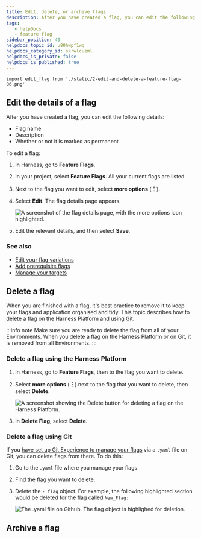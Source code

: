 ```yaml
---
title: Edit, delete, or archive flags
description: After you have created a flag, you can edit the following details of it --  Flag Name. Description. Whether or not it is marked as permanent. This topic describes how to edit these details on the Harnes…
tags: 
   - helpDocs
   - feature flag
sidebar_position: 40
helpdocs_topic_id: u80hwpf1wq
helpdocs_category_id: skrwlcueml
helpdocs_is_private: false
helpdocs_is_published: true
---
```


```mdx-code-block
import edit_flag from './static/2-edit-and-delete-a-feature-flag-06.png'
```

## Edit the details of a flag

After you have created a flag, you can edit the following details:

* Flag name
* Description
* Whether or not it is marked as permanent

To edit a flag:

1. In Harness, go to **Feature Flags**.
2. In your project, select **Feature Flags**. All your current flags are listed.
3. Next to the flag you want to edit, select **more options** (**︙**).
4. Select **Edit**. The flag details page appears.

   ![A screenshot of the flag details page, with the more options icon highlighted.](./static/2-edit-and-delete-a-feature-flag-05.png)

5. Edit the relevant details, and then select **Save**.


### See also

* [Edit your flag variations](manage-variations.md)
* [Add prerequisite flags](/docs/feature-flags/add-prerequisites-to-feature-flag)
* [Manage your targets](/docs/feature-flags/ff-target-management/add-targets)

## Delete a flag

When you are finished with a flag, it's best practice to remove it to keep your flags and application organised and tidy. This topic describes how to delete a flag on the Harness Platform and using [Git](/docs/feature-flags/manage-featureflags-in-git-repos).

:::info note
 Make sure you are ready to delete the flag from all of your Environments. When you delete a flag on the Harness Platform or on Git, it is removed from all Environments.
:::

### Delete a flag using the Harness Platform

1. In Harness, go to **Feature Flags**, then to the flag you want to delete.
2. Select **more options** (**︙**) next to the flag that you want to delete, then select **Delete**.

   ![A screenshot showing the Delete button for deleting a flag on the Harness Platform.](./static/4-delete-a-feature-flag-03.png)

3. In **Delete Flag**, select **Delete**.


### Delete a flag using Git


If you [have set up Git Experience to manage your flags](/docs/feature-flags/manage-featureflags-in-git-repos) via a `.yaml` file on Git, you can delete flags from there. To do this:


1. Go to the `.yaml` file where you manage your flags.
2. Find the flag you want to delete.
3. Delete the `- flag` object. For example, the following highlighted section would be deleted for the flag called `New_Flag:`

   ![The .yaml file on Github. The flag object is highlighed for deletion. ](./static/4-delete-a-feature-flag-04.png)

## Archive a flag



